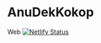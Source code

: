 # AnuDekKokop
Web
[![Netlify Status](https://api.netlify.com/api/v1/badges/619547f3-05c1-4481-a815-5af2cee64e4a/deploy-status)](https://app.netlify.com/sites/anudek-kokop/deploys)
